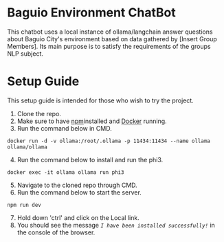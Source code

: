 # Baguio Environment ChatBot
This chatbot uses a local instance of ollama/langchain answer questions about Baguio City's environment based on data gathered by [Insert Group Members]. Its main purpose is to satisfy the requirements of the groups NLP subject.

# Setup Guide
This setup guide is intended for those who wish to try the project.

1. Clone the repo.
2. Make sure to have [npm](https://www.npmjs.com/)installed and [Docker](https://www.docker.com/) running. 
3. Run the command below in CMD. 
```
docker run -d -v ollama:/root/.ollama -p 11434:11434 --name ollama ollama/ollama
```
4. Run the command below to install and run the phi3.
```
docker exec -it ollama ollama run phi3
```
5. Navigate to the cloned repo through CMD.
6. Run the command below to start the server.
```
npm run dev
```
7. Hold down 'ctrl' and click on the Local link.
8. You should see the message *`I have been installed successfully!`* in the console of the browser.